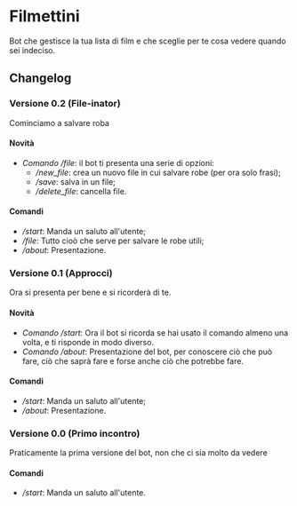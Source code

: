# Filmettini
Bot che gestisce la tua lista di film e che sceglie per te cosa vedere quando sei indeciso.

## Changelog
### Versione 0.2 (File-inator)
Cominciamo a salvare roba
#### Novità
- _Comando /file_: il bot ti presenta una serie di opzioni:
	- */new_file*: crea un nuovo file in cui salvare robe (per ora solo frasi);
	- _/save_: salva in un file;
	- */delete_file*: cancella file.
#### Comandi
- */start*: Manda un saluto all'utente;
- */file*: Tutto cioò che serve per salvare le robe utili;
- */about*: Presentazione. 

### Versione 0.1 (Approcci)
Ora si presenta per bene e si ricorderà di te.
#### Novità
- _Comando /start_: Ora il bot si ricorda se hai usato il comando almeno una volta, e ti risponde in modo diverso.
- _Comando /about_: Presentazione del bot, per conoscere ciò che può fare, ciò che saprà fare e forse anche ciò che potrebbe fare.
#### Comandi
- */start*: Manda un saluto all'utente;
- */about*: Presentazione. 

### Versione 0.0 (Primo incontro)
Praticamente la prima versione del bot, non che ci sia molto da vedere
#### Comandi
- */start*: Manda un saluto all'utente.